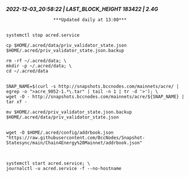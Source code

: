 ***2022-12-03_20:58:22    |  LAST_BLOCK_HEIGHT 183422    |   2.4G***

                      ***Updated daily at 13:00***   



```

systemctl stop acred.service

cp $HOME/.acred/data/priv_validator_state.json $HOME/.acred/priv_validator_state.json.backup

rm -rf ~/.acred/data; \
mkdir -p ~/.acred/data; \
cd ~/.acred/data


SNAP_NAME=$(curl -s http://snapshots.bccnodes.com/mainnets/acre/ | egrep -o ">acre_9052-1.*\.tar" | tail -n 1 | tr -d '>'); \
wget -O - http://snapshots.bccnodes.com/mainnets/acre/${SNAP_NAME} | tar xf -

mv $HOME/.acred/priv_validator_state.json.backup $HOME/.acred/data/priv_validator_state.json


wget -O $HOME/.acred/config/addrbook.json "https://raw.githubusercontent.com/BccNodes/Snapshot-Statesync/main/Chain4Energy%20Mainnet/addrbook.json"



systemctl start acred.service; \
journalctl -u acred.service -f --no-hostname

```
